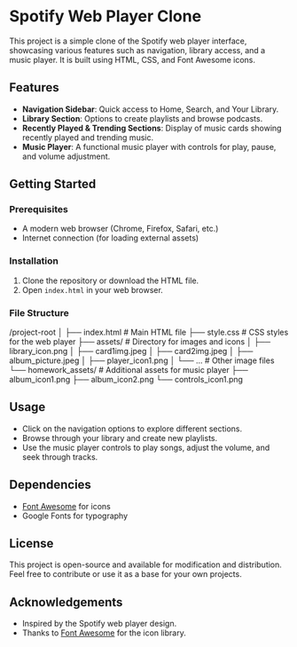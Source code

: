 # Spotify Web Player Clone

This project is a simple clone of the Spotify web player interface, showcasing various features such as navigation, library access, and a music player. It is built using HTML, CSS, and Font Awesome icons.

## Features

- **Navigation Sidebar**: Quick access to Home, Search, and Your Library.
- **Library Section**: Options to create playlists and browse podcasts.
- **Recently Played & Trending Sections**: Display of music cards showing recently played and trending music.
- **Music Player**: A functional music player with controls for play, pause, and volume adjustment.

## Getting Started

### Prerequisites

- A modern web browser (Chrome, Firefox, Safari, etc.)
- Internet connection (for loading external assets)

### Installation

1. Clone the repository or download the HTML file.
2. Open `index.html` in your web browser.

### File Structure
/project-root │ 
              ├── index.html # Main HTML file 
              ├── style.css # CSS styles for the web player 
              ├── assets/ # Directory for images and icons │ 
                  ├── library_icon.png │ 
                  ├── card1img.jpeg │ 
                  ├── card2img.jpeg │ 
                  ├── album_picture.jpeg │ 
                  ├── player_icon1.png │ 
                  └── ... # Other image files 
              └── homework_assets/ # Additional assets for music player 
                  ├── album_icon1.png 
                  ├── album_icon2.png 
                  └── controls_icon1.png


## Usage

- Click on the navigation options to explore different sections.
- Browse through your library and create new playlists.
- Use the music player controls to play songs, adjust the volume, and seek through tracks.

## Dependencies

- [Font Awesome](https://fontawesome.com/) for icons
- Google Fonts for typography

## License

This project is open-source and available for modification and distribution. Feel free to contribute or use it as a base for your own projects.

## Acknowledgements

- Inspired by the Spotify web player design.
- Thanks to [Font Awesome](https://fontawesome.com/) for the icon library.

